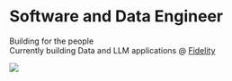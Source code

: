 # Software and Data Engineer
Building for the people  
Currently building Data and LLM applications @ [Fidelity](https://www.linkedin.com/company/fidelity-investments/)

![](https://komarev.com/ghpvc/?username=Emad-Eldin-G) 
